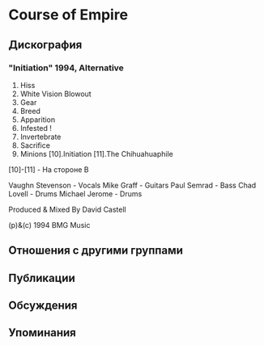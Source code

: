 # Course of Empire



## Дискография

### "Initiation" 1994, Alternative

1. Hiss
2. White Vision Blowout
3. Gear
4. Breed
5. Apparition
6. Infested !
7. Invertebrate
8. Sacrifice
9. Minions
[10].Initiation
[11].The Chihuahuaphile

[10]-[11] - На стороне B

 Vaughn Stevenson - Vocals
 Mike Graff - Guitars
 Paul Semrad - Bass
 Chad Lovell - Drums
 Michael Jerome - Drums

Produced & Mixed By David Castell

(p)&(c) 1994 BMG Music


## Отношения с другими группами


## Публикации


## Обсуждения


## Упоминания

